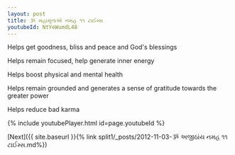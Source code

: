 ```yaml
---
layout: post
title: ૐ મહામૂનાએ નમહ ૧૧ ટાઈમ્સ
youtubeId: NtYeWumdL48
---
```

 
 
Helps get goodness, bliss and peace and God's blessings
 
Helps remain focused, help generate inner energy 
 
Helps boost physical and mental health 
 
Helps remain grounded and generates a sense of gratitude towards the greater power 
 
Helps reduce bad karma
 
 
 
 


{% include youtubePlayer.html id=page.youtubeId %}
 
[Next]({{ site.baseurl }}{% link  split1/_posts/2012-11-03-ૐ અજીઠાંય નમહ ૧૧ ટાઈમ્સ.md%})
 

